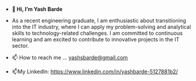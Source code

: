 - **👋 Hi, I’m Yash Barde**
- As a recent engineering graduate, I am enthusiastic about transitioning into the IT industry, where I can apply my problem-solving and analytical skills to technology-related challenges. I am committed to continuous learning and am excited to contribute to innovative projects in the IT sector.

- 📫 How to reach me ...
  yashsbarde@gmail.com
- 📫My LinkedIn: https://www.linkedin.com/in/yashbarde-5127881b2/

<!---
yashbarde12/yashbarde12 is a ✨ special ✨ repository because its `README.md` (this file) appears on your GitHub profile.
You can click the Preview link to take a look at your changes.
--->
